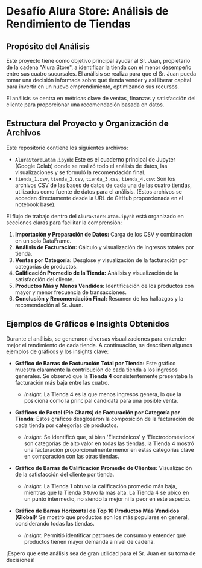 # Desafío Alura Store: Análisis de Rendimiento de Tiendas

## Propósito del Análisis

Este proyecto tiene como objetivo principal ayudar al Sr. Juan, propietario de la cadena "Alura Store", a identificar la tienda con el menor desempeño entre sus cuatro sucursales. El análisis se realiza para que el Sr. Juan pueda tomar una decisión informada sobre qué tienda vender y así liberar capital para invertir en un nuevo emprendimiento, optimizando sus recursos.

El análisis se centra en métricas clave de ventas, finanzas y satisfacción del cliente para proporcionar una recomendación basada en datos.

## Estructura del Proyecto y Organización de Archivos

Este repositorio contiene los siguientes archivos:

* `AluraStoreLatam.ipynb`: Este es el cuaderno principal de Jupyter (Google Colab) donde se realizó todo el análisis de datos, las visualizaciones y se formuló la recomendación final.
* `tienda_1.csv`, `tienda_2.csv`, `tienda_3.csv`, `tienda_4.csv`: Son los archivos CSV de las bases de datos de cada una de las cuatro tiendas, utilizados como fuente de datos para el análisis. (Estos archivos se acceden directamente desde la URL de GitHub proporcionada en el notebook base).

El flujo de trabajo dentro del `AluraStoreLatam.ipynb` está organizado en secciones claras para facilitar la comprensión:
1.  **Importación y Preparación de Datos:** Carga de los CSV y combinación en un solo DataFrame.
2.  **Análisis de Facturación:** Cálculo y visualización de ingresos totales por tienda.
3.  **Ventas por Categoría:** Desglose y visualización de la facturación por categorías de productos.
4.  **Calificación Promedio de la Tienda:** Análisis y visualización de la satisfacción del cliente.
5.  **Productos Más y Menos Vendidos:** Identificación de los productos con mayor y menor frecuencia de transacciones.
6.  **Conclusión y Recomendación Final:** Resumen de los hallazgos y la recomendación al Sr. Juan.

## Ejemplos de Gráficos e Insights Obtenidos

Durante el análisis, se generaron diversas visualizaciones para entender mejor el rendimiento de cada tienda. A continuación, se describen algunos ejemplos de gráficos y los insights clave:

* **Gráfico de Barras de Facturación Total por Tienda:** Este gráfico muestra claramente la contribución de cada tienda a los ingresos generales. Se observó que la **Tienda 4** consistentemente presentaba la facturación más baja entre las cuatro.
    * *Insight:* La Tienda 4 es la que menos ingresos genera, lo que la posiciona como la principal candidata para una posible venta.

* **Gráficos de Pastel (Pie Charts) de Facturación por Categoría por Tienda:** Estos gráficos desglosaron la composición de la facturación de cada tienda por categorías de productos.
    * *Insight:* Se identificó que, si bien 'Electrónicos' y 'Electrodomésticos' son categorías de alto valor en todas las tiendas, la Tienda 4 mostró una facturación proporcionalmente menor en estas categorías clave en comparación con las otras tiendas.

* **Gráfico de Barras de Calificación Promedio de Clientes:** Visualización de la satisfacción del cliente por tienda.
    * *Insight:* La Tienda 1 obtuvo la calificación promedio más baja, mientras que la Tienda 3 tuvo la más alta. La Tienda 4 se ubicó en un punto intermedio, no siendo la mejor ni la peor en este aspecto.

* **Gráfico de Barras Horizontal de Top 10 Productos Más Vendidos (Global):** Se mostró qué productos son los más populares en general, considerando todas las tiendas.
    * *Insight:* Permitió identificar patrones de consumo y entender qué productos tienen mayor demanda a nivel de cadena.


¡Espero que este análisis sea de gran utilidad para el Sr. Juan en su toma de decisiones!
